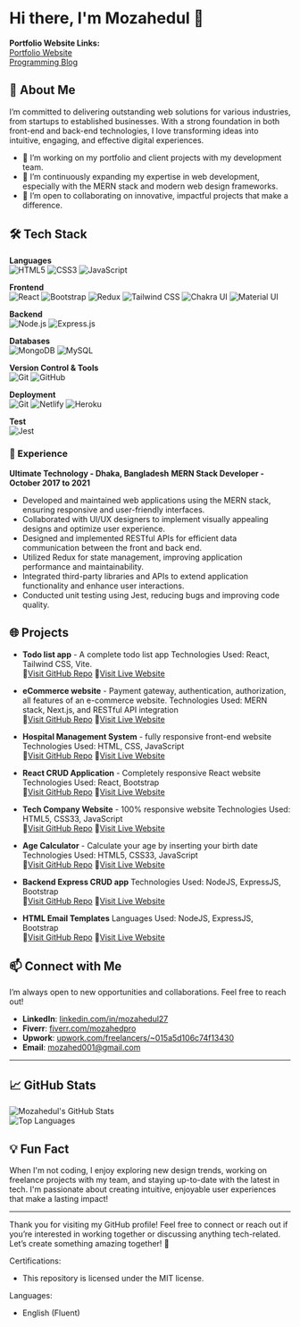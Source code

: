 # Hi there, I'm Mozahedul 👋
**Portfolio Website Links:** <br>
    [Portfolio Website](https://portfolio-mozahedul.vercel.app/)<br>
    [Programming Blog](https://procodelearn.blogspot.com/)<br>

## 🚀 About Me
I’m committed to delivering outstanding web solutions for various industries, from startups to established businesses. With a strong foundation in both front-end and back-end technologies, I love transforming ideas into intuitive, engaging, and effective digital experiences.
- 🔭 I’m working on my portfolio and client projects with my development team.
- 🌱 I’m continuously expanding my expertise in web development, especially with the MERN stack and modern web design frameworks.
- 👯 I’m open to collaborating on innovative, impactful projects that make a difference.

## 🛠 Tech Stack

**Languages**  
![HTML5](https://img.shields.io/badge/-HTML5-E34F26?logo=html5&logoColor=fff) ![CSS3](https://img.shields.io/badge/-CSS3-1572B6?logo=css3&logoColor=fff) ![JavaScript](https://img.shields.io/badge/-JavaScript-F7DF1E?logo=javascript&logoColor=333)

**Frontend**  
![React](https://img.shields.io/badge/-React-61DAFB?logo=react&logoColor=333) ![Bootstrap](https://img.shields.io/badge/-Bootstrap-563D7C?logo=bootstrap&logoColor=fff) ![Redux](https://img.shields.io/badge/-Redux-000000?logo=redux&logoColor=fff) ![Tailwind CSS](https://img.shields.io/badge/-Tailwind_CSS-38B2AC?logo=tailwind-css&logoColor=fff) ![Chakra UI](https://img.shields.io/badge/-Chakra_UI-319795?logo=chakra-ui&logoColor=fff) ![Material UI](https://img.shields.io/badge/-Material_UI-0081CB?logo=material-ui&logoColor=fff)

**Backend**  
![Node.js](https://img.shields.io/badge/-Node.js-339933?logo=node.js&logoColor=fff) ![Express.js](https://img.shields.io/badge/-Express.js-000000?logo=express&logoColor=fff)

**Databases**  
![MongoDB](https://img.shields.io/badge/-MongoDB-47A248?logo=mongodb&logoColor=fff) ![MySQL](https://img.shields.io/badge/-MySQL-4479A1?logo=mysql&logoColor=fff)

**Version Control & Tools**  
![Git](https://img.shields.io/badge/-Git-F05032?logo=git&logoColor=fff) ![GitHub](https://img.shields.io/badge/-GitHub-181717?logo=github&logoColor=fff)

**Deployment**  
![Git](https://img.shields.io/badge/-Vercel-F05032?logo=vercel&logoColor=fff) ![Netlify](https://img.shields.io/badge/-Netlify-4479A1?logo=netlify&logoColor=fff) ![Heroku](https://img.shields.io/badge/-Heroku-47A248?logo=heroku&logoColor=fff)

**Test**  
![Jest](https://img.shields.io/badge/-Jest-F05032?logo=jest&logoColor=fff)

### 🌟 Experience
**Ultimate Technology - Dhaka, Bangladesh**
**MERN Stack Developer - October 2017 to 2021**
- Developed and maintained web applications using the MERN stack, ensuring responsive and user-friendly interfaces.
- Collaborated with UI/UX designers to implement visually appealing designs and optimize user experience.
- Designed and implemented RESTful APIs for efficient data communication between the front and back end.
- Utilized Redux for state management, improving application performance and maintainability.
- Integrated third-party libraries and APIs to extend application functionality and enhance user interactions.
- Conducted unit testing using Jest, reducing bugs and improving code quality.

## 🌐 Projects
- **Todo list app** - A complete todo list app
  Technologies Used: React, Tailwind CSS, Vite.<br>
    🦯[Visit GitHub Repo](https://github.com/Mozahedul/to-do-app-frontendmentor)
    🦯[Visit Live Website](https://to-do-app-frontendmentor.vercel.app/) <br>

- **eCommerce website** - Payment gateway, authentication, authorization, all features of an e-commerce website.
  Technologies Used: MERN stack, Next.js, and RESTful API integration <br>
    🦯[Visit GitHub Repo](https://github.com/Mozahedul/eshop)
    🦯[Visit Live Website](https://eshop-tawny-seven.vercel.app/)<br>

- **Hospital Management System** - fully responsive front-end website
  Technologies Used: HTML, CSS, JavaScript <br>
    🦯[Visit GitHub Repo](https://github.com/Mozahedul/hospital-website)
    🦯[Visit Live Website](https://mozahedul.github.io/hospital-website/)<br>

- **React CRUD Application** - Completely responsive React website
  Technologies Used: React, Bootstrap <br>
    🦯[Visit GitHub Repo](https://github.com/Mozahedul/ecommerce-nodejs-mysql-vite)
    🦯[Visit Live Website](https://react-crud-mozahedul.netlify.app/)<br>

- **Tech Company Website** - 100% responsive website
  Technologies Used: HTML5, CSS33, JavaScript <br>
    🦯[Visit GitHub Repo](https://github.com/Mozahedul/tech-company)
    🦯[Visit Live Website](https://mozahedul.netlify.app/)<br>

- **Age Calculator** - Calculate your age by inserting your birth date
  Technologies Used: HTML5, CSS33, JavaScript <br>
    🦯[Visit GitHub Repo](https://github.com/Mozahedul/age-calculator)
    🦯[Visit Live Website](https://mozahedul.github.io/age-calculator/)<br>

- **Backend Express CRUD app**
  Technologies Used: NodeJS, ExpressJS, Bootstrap <br>
    🦯[Visit GitHub Repo](https://github.com/Mozahedul/express-crud-app)
    🦯[Visit Live Website](https://express-crud-app-three.vercel.app/)<br>

- **HTML Email Templates**
  Languages Used: NodeJS, ExpressJS, Bootstrap <br>
    🦯[Visit GitHub Repo](https://github.com/Mozahedul/express-crud-app)
    🦯[Visit Live Website](https://portfolio-mozahedul.vercel.app/pages/archive)<br>

## 📫 Connect with Me
I’m always open to new opportunities and collaborations. Feel free to reach out!

- **LinkedIn**: [linkedin.com/in/mozahedul27](https://www.linkedin.com/in/mozahedul27/)
- **Fiverr**: [fiverr.com/mozahedpro](https://www.fiverr.com/mozahedpro)
- **Upwork**: [upwork.com/freelancers/~015a5d106c74f13430](https://www.upwork.com/freelancers/~015a5d106c74f13430)
- **Email**: [mozahed001@gmail.com](mailto:mozahed001@gmail.com)

---

## 📈 GitHub Stats
![Mozahedul's GitHub Stats](https://github-readme-stats.vercel.app/api?username=Mozahedul&show_icons=true&theme=radical)  
![Top Languages](https://github-readme-stats.vercel.app/api/top-langs/?username=Mozahedul&layout=compact&theme=radical)

## 💡 Fun Fact
When I'm not coding, I enjoy exploring new design trends, working on freelance projects with my team, and staying up-to-date with the latest in tech. I'm passionate about creating intuitive, enjoyable user experiences that make a lasting impact!

---

Thank you for visiting my GitHub profile! Feel free to connect or reach out if you’re interested in working together or discussing anything tech-related. Let’s create something amazing together! 🌟

  
Certifications:
- This repository is licensed under the MIT license.

Languages:
- English (Fluent)


<!---
Mozahedul/Mozahedul is a ✨ unique ✨ repository because its `README.md` (this file) appears on your GitHub profile.
You can click the Preview link to take a look at your changes.
--->


